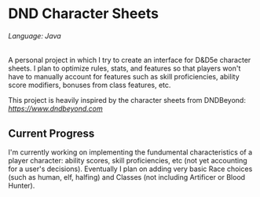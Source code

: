 # DND Character Sheets
###### Language: Java

A personal project in which I try to create an interface for D&D5e character sheets. 
I plan to optimize rules, stats, and features so that players won't have to manually account for features such as skill proficiencies, ability score modifiers, bonuses from class features, etc.

This project is heavily inspired by the character sheets from DNDBeyond: *https://www.dndbeyond.com*

## Current Progress
I'm currently working on implementing the fundumental characteristics of a player character: ability scores, skill proficiencies, etc (not yet accounting for a user's decisions). Eventually I plan on adding very basic Race choices (such as human, elf, halfing) and Classes (not including Artificer or Blood Hunter).
